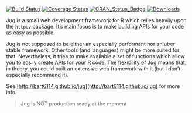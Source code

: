 [![Build Status](https://travis-ci.org/Bart6114/jug.svg)](https://travis-ci.org/Bart6114/jug)
[![Coverage Status](https://coveralls.io/repos/Bart6114/jug/badge.svg?branch=master&service=github)](https://coveralls.io/github/Bart6114/jug?branch=master)
[![CRAN\_Status\_Badge](http://www.r-pkg.org/badges/version/jug)](http://cran.r-project.org/web/packages/jug)
[![Downloads](http://cranlogs.r-pkg.org/badges/jug)](http://cran.rstudio.com/package=jug)

Jug is a small web development framework for R which relies heavily upon the ```httpuv``` package. It’s main focus is to make building APIs for your code as easy as possible.

Jug is not supposed to be either an especially performant nor an uber stable framework. Other tools (and languages) might be more suited for that. Nevertheless, it tries to make available a set of functions which allow you to easily create APIs for your R code. The flexibility of Jug means that, in theory, you could built an extensive web framework with it (but I don’t especially recommend it).

See [http://bart6114.github.io/jug](http://bart6114.github.io/jug) for more info.

> Jug is NOT production ready at the moment
